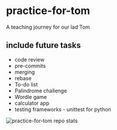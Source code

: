 # practice-for-tom
A teaching journey for our lad Tom

## include future tasks
- code review
- pre-commits
- merging
- rebase
- To-do list
- Palindrome challenge
- Wordle game
- calculator app
- testing frameworks - unittest for python

![practice-for-tom repo stats](https://repobeats.axiom.co/api/embed/b2994408eba3f3eeaa52506609444247b9503f44.svg "Repobeats analytics image")